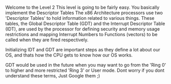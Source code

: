 Welcome to the Level 2
This level is going to be fairly easy. You basically implement the Descriptor Tables
The x86 Architecture processors use two 'Descriptor Tables' to hold information related to
various things.
These tables, the Global Descriptor Table (GDT) and the Interrupt Descriptor Table (IDT), are
used by the processor for defining security and memory usage restrictions and mapping 
Interrupt Numbers to Functions (vectors) to be called when they are fired respectively.

Initializing IDT and GDT are important steps as they define a lot about our OS, and thats how
the CPU gets to know how our OS works.

GDT would be used in the future when you may want to go from the 'Ring 0' to higher and 
more restricted 'Ring 3' or User mode. Dont worry if you dont understand these terms, Just
Google them ;)
